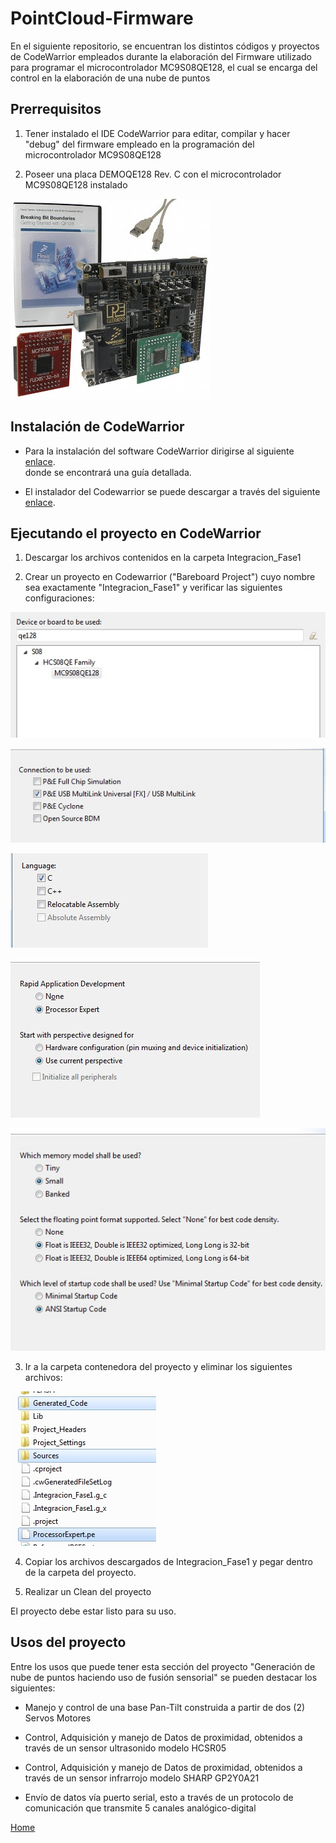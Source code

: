 # PointCloud-Firmware

  En el siguiente repositorio, se encuentran los distintos códigos y proyectos de CodeWarrior
empleados durante la elaboración del Firmware utilizado para programar el microcontrolador
MC9S08QE128, el cual se encarga del control en la elaboración de una nube de puntos

## Prerrequisitos

 1. Tener instalado el IDE CodeWarrior para editar, compilar y hacer "debug" del firmware empleado
 en la programación del microcontrolador MC9S08QE128
 
 2. Poseer una placa DEMOQE128 Rev. C con el microcontrolador MC9S08QE128 instalado

![alt text](https://github.com/Lujano/PointCloud-Firmware/blob/master/ReadmeDEMOQE128.jpg)
 
## Instalación de CodeWarrior

 * Para la instalación del software CodeWarrior dirigirse al siguiente [enlace](http://wikitronica.labc.usb.ve/index.php/Codewarrior_10.3).<br>
 donde se encontrará una guía detallada.
 
 * El instalador del Codewarrior se puede descargar a través del siguiente [enlace](http://community.nxp.com/docs/DOC-1090).<br>
 
 ## Ejecutando el proyecto en CodeWarrior
 
 1. Descargar los archivos contenidos en la carpeta Integracion_Fase1
 
 2. Crear un proyecto en Codewarrior ("Bareboard Project") cuyo nombre sea exactamente "Integracion_Fase1" y verificar las siguientes
 configuraciones:
 
 ![alt text](https://github.com/Lujano/PointCloud-Firmware/blob/master/ReadmePaso1.jpg)
 
 ![alt text](https://github.com/Lujano/PointCloud-Firmware/blob/master/ReadmePaso2.jpg)
 
 ![alt text](https://github.com/Lujano/PointCloud-Firmware/blob/master/ReadmePaso3.jpg)
 
 ![alt text](https://github.com/Lujano/PointCloud-Firmware/blob/master/ReadmePaso4.jpg)
 
 ![alt text](https://github.com/Lujano/PointCloud-Firmware/blob/master/ReadmePaso5.jpg)
 
 3. Ir a la carpeta contenedora del proyecto y eliminar los siguientes archivos:
 
 ![alt text](https://github.com/Lujano/PointCloud-Firmware/blob/master/ReadmePaso6.jpg)
 
 4. Copiar los archivos descargados de Integracion_Fase1 y pegar dentro de la carpeta del proyecto.
 
 5. Realizar un Clean del proyecto
 
 El proyecto debe estar listo para su uso.
 
 ## Usos del proyecto
 
  Entre los usos que puede tener esta sección del proyecto "Generación de nube de puntos haciendo uso de fusión sensorial" se pueden destacar los siguientes:
  
  * Manejo y control de una base Pan-Tilt construida a partir de dos (2) Servos Motores
  
  * Control, Adquisición y manejo de Datos de proximidad, obtenidos a través de un sensor ultrasonido modelo HCSR05

  * Control, Adquisición y manejo de Datos de proximidad, obtenidos a través de un sensor infrarrojo modelo SHARP GP2Y0A21
  
  * Envío de datos vía puerto serial, esto a través de un protocolo de comunicación que transmite 5 canales analógico-digital

[Home](https://github.com/Lujano/PointCloudLM/wiki)
